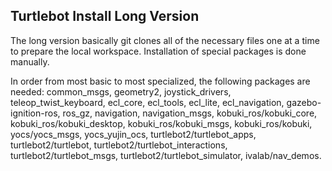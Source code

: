 ## Turtlebot Install Long Version

The long version basically git clones all of the necessary files one at a time to prepare the local workspace.  Installation of special packages is done manually.

In order from most basic to most specialized, the following packages are needed: 
common_msgs, 
geometry2, 
joystick_drivers,  
teleop_twist_keyboard,
ecl_core, 
ecl_tools,
ecl_lite,
ecl_navigation,
gazebo-ignition-ros,
ros_gz,
navigation,
navigation_msgs,
kobuki_ros/kobuki_core,
kobuki_ros/kobuki_desktop,
kobuki_ros/kobuki_msgs,
kobuki_ros/kobuki,
yocs/yocs_msgs,
yocs_yujin_ocs,
turtlebot2/turtlebot_apps,
turtlebot2/turtlebot,
turtlebot2/turtlebot_interactions,
turtlebot2/turtlebot_msgs,
turtlebot2/turtlebot_simulator,
ivalab/nav_demos.
